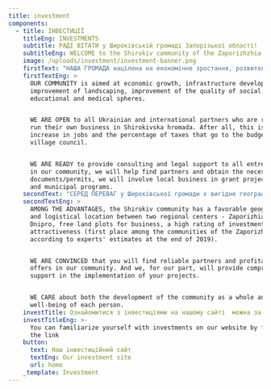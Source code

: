 ```yaml
---
title: investment
components:
  - title: ІНВЕСТИЦІЇ
    titleEng: INVESTMENTS
    subtitle: РАДІ ВІТАТИ у Широківській громаді Запорізької області!
    subtitleEng: WELCOME to the Shirokiv community of the Zaporizhzhia region!
    image: /uploads/investment/investment-banner.png
    firstText: "НАША ГРОМАДА націлена на економічне зростання, розвиток інфраструктури, покращення благоустрою, підвищення якості соціальної, освітньої та медичної сфер.\_\n\nМИ ВІДКРИТІ для всіх українських та міжнародних партнерів, які готові вести власний бізнес в Широківській громаді. Адже це збільшення робочих місць та відсотку податків, які надходять до бюджету сільської ради.\_\n\nМИ ГОТОВІ надавати консультаційну та юридичну підтримку усім підприємцям нашої громади, допоможемо знайти партнерів та отримати необхідні документи/дозволи, залучатимемо місцевий бізнес до грантових проєктів, державних і муніципальних програм.\_\n"
    firstTextEng: >
      OUR COMMUNITY is aimed at economic growth, infrastructure development,
      improvement of landscaping, improvement of the quality of social,
      educational and medical spheres.


      WE ARE OPEN to all Ukrainian and international partners who are ready to
      run their own business in Shirokivska hromada. After all, this is an
      increase in jobs and the percentage of taxes that go to the budget of the
      village council.


      WE ARE READY to provide consulting and legal support to all entrepreneurs
      in our community, we will help find partners and obtain the necessary
      documents/permits, we will involve local business in grant projects, state
      and municipal programs.
    secondText: "СЕРЕД ПЕРЕВАГ у Широківської громади є вигідне географічне і логістичне розташування між двома обласними центрами - Запорізький і Дніпровський, вільні земельні ділянки для ведення бізнесу, високий рейтинг інвестиційної привабливості (перше місце серед громад Запорізької області за оцінками експертів на кінець 2019 року).\n\nМИ ПЕРЕКОНАНІ, що на території нашої громади ви знайдете надійних партнерів і вигідні пропозиції. А ми, зі свого боку, надамо всебічну підтримку в реалізації ваших проєктів.\n\nМИ ДБАЄМО як про розвиток громади в цілому, так і про добробут кожної людини.\_\n"
    secondTextEng: >
      AMONG THE ADVANTAGES, the Shirokiv community has a favorable geographical
      and logistical location between two regional centers - Zaporizhia and
      Dnipro, free land plots for business, a high rating of investment
      attractiveness (first place among the communities of the Zaporizhia region
      according to experts' estimates at the end of 2019).


      WE ARE CONVINCED that you will find reliable partners and profitable
      offers in our community. And we, for our part, will provide comprehensive
      support in the implementation of your projects.


      WE CARE about both the development of the community as a whole and the
      well-being of each person.
    investTitle: Ознайомитися з інвестиціями на нашому сайті  можна за посиланням
    investTitleEng: >-
      You can familiarize yourself with investments on our website by following
      the link
    button:
      text: Наш інвестиційний сайт
      textEng: Our investment site
      url: home
    _template: Investment
---
```




